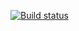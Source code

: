 [![Build status](https://ci.appveyor.com/api/projects/status/irn7d3g6mtrun6v4?svg=true)](https://ci.appveyor.com/project/SSamsons/aqa-homework-2-2)
